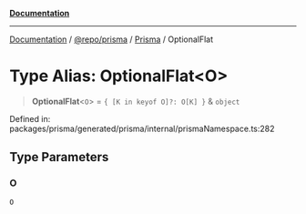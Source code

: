 [**Documentation**](../../../../../README.md)

***

[Documentation](../../../../../README.md) / [@repo/prisma](../../../README.md) / [Prisma](../README.md) / OptionalFlat

# Type Alias: OptionalFlat\<O\>

> **OptionalFlat**\<`O`\> = `{ [K in keyof O]?: O[K] }` & `object`

Defined in: packages/prisma/generated/prisma/internal/prismaNamespace.ts:282

## Type Parameters

### O

`O`
